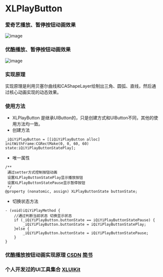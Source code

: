 # XLPlayButton


### 爱奇艺播放、暂停按钮动画效果

![image](https://github.com/mengxianliang/XLPlayButton/blob/master/GIF/1.gif)

### 优酷播放、暂停按钮动画效果

![image](https://github.com/mengxianliang/XLPlayButton/blob/master/GIF/2.gif)

### 实现原理

实现原理是利用贝塞尔曲线和CAShapeLayer绘制出三角、圆弧、直线，然后通过核心动画实现的动态效果。

### 使用方法

* XLPlayButton 是继承UIButton的，只是创建方式和UIButton不同，其他的使用方法均一致。
* 创建方法
```objc
_iQiYiPlayButton = [[iQiYiPlayButton alloc] initWithFrame:CGRectMake(0, 0, 60, 60) state:iQiYiPlayButtonStatePlay];
```
* 唯一属性
```objc
/**
 通过setter方式控制按钮动画
 设置XLPlayButtonStatePlay显示播放按钮
 设置XLPlayButtonStatePause显示暂停按钮
 */
@property (nonatomic, assign) XLPlayButtonState buttonState;
```
* 切换状态方法
```objc
- (void)iQiYiPlayMethod {
    //通过判断当前状态 切换显示状态
    if (_iQiYiPlayButton.buttonState == iQiYiPlayButtonStatePause) {
        _iQiYiPlayButton.buttonState = iQiYiPlayButtonStatePlay;
    }else {
        _iQiYiPlayButton.buttonState = iQiYiPlayButtonStatePause;
    }
}
```

### 优酷播放按钮动画实现原理 [CSDN](http://blog.csdn.net/u013282507/article/details/77247437) [简书](http://www.jianshu.com/p/32e7becf1a92)

### 个人开发过的UI工具集合 [XLUIKit](https://github.com/mengxianliang/XLUIKit)
